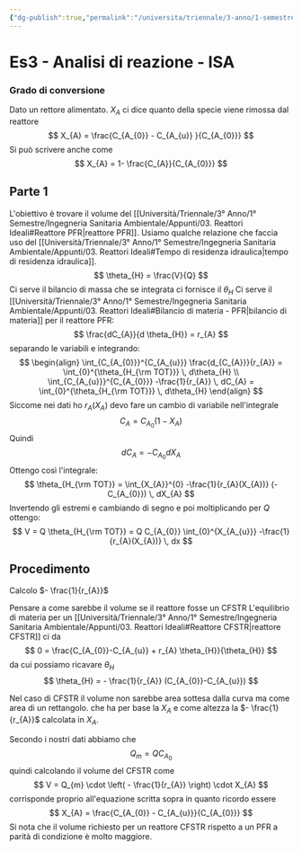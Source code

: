 ```yaml
---
{"dg-publish":true,"permalink":"/universita/triennale/3-anno/1-semestre/ingegneria-sanitaria-ambientale/esercitazioni/es-03-analisi-di-reazione-isa/"}
---
```


# Es3 - Analisi di reazione - ISA

### Grado di conversione

Dato un rettore alimentato.
$X_{A}$ ci dice quanto della specie viene rimossa dal reattore
$$
X_{A} = \frac{C_{A_{0}} - C_{A_{u}} }{C_{A_{0}}}
$$
Si può scrivere anche come
$$
X_{A} = 1- \frac{C_{A}}{C_{A_{0}}}
$$

## Parte 1

L'obiettivo è trovare il volume del [[Università/Triennale/3° Anno/1° Semestre/Ingegneria Sanitaria Ambientale/Appunti/03. Reattori Ideali#Reattore PFR\|reattore PFR]]. Usiamo qualche relazione che faccia uso del [[Università/Triennale/3° Anno/1° Semestre/Ingegneria Sanitaria Ambientale/Appunti/03. Reattori Ideali#Tempo di residenza idraulica\|tempo di residenza idraulica]].
$$
\theta_{H} = \frac{V}{Q}
$$
Ci serve il bilancio di massa che se integrata ci fornisce il $\theta_{H}$
Ci serve il [[Università/Triennale/3° Anno/1° Semestre/Ingegneria Sanitaria Ambientale/Appunti/03. Reattori Ideali#Bilancio di materia - PFR\|bilancio di materia]] per il reattore PFR:
$$
\frac{dC_{A}}{d \theta_{H}} = r_{A}
$$
separando le variabili e integrando:
$$
\begin{align}
\int_{C_{A_{0}}}^{C_{A_{u}}} \frac{d_{C_{A}}}{r_{A}} = \int_{0}^{\theta_{H_{\rm TOT}}} \, d\theta_{H} \\
\int_{C_{A_{u}}}^{C_{A_{0}}} -\frac{1}{r_{A}} \, dC_{A} = \int_{0}^{\theta_{H_{\rm TOT}}} \, d\theta_{H}
\end{align} 
$$
Siccome nei dati ho $r_{A}(X_{A})$ devo fare un cambio di variabile nell'integrale
$$
C_{A} = C_{A_{0}} (1-X_{A})
$$
Quindi
$$
dC_{A} = -C_{A_{0}} dX_{A}
$$
Ottengo così l'integrale:
$$
\theta_{H_{\rm TOT}} = \int_{X_{A}}^{0} -\frac{1}{r_{A}(X_{A})} (-C_{A_{0}}) \, dX_{A}
$$
Invertendo gli estremi e cambiando di segno e poi moltiplicando per $Q$ ottengo:
$$
V = Q \theta_{H_{\rm TOT}} = Q C_{A_{0}} \int_{0}^{X_{A_{u}}} -\frac{1}{r_{A}(X_{A})} \, dx 
$$

## Procedimento

Calcolo $- \frac{1}{r_{A}}$




Pensare a come sarebbe il volume se il reattore fosse un CFSTR
L'equilibrio di materia per un [[Università/Triennale/3° Anno/1° Semestre/Ingegneria Sanitaria Ambientale/Appunti/03. Reattori Ideali#Reattore CFSTR\|reattore CFSTR]] ci da
$$
0 = \frac{C_{A_{0}}-C_{A_{u}} + r_{A} \theta_{H}}{\theta_{H}}
$$
da cui possiamo ricavare $\theta_{H}$
$$
\theta_{H} = - \frac{1}{r_{A}} (C_{A_{0}}-C_{A_{u}})
$$

Nel caso di CFSTR il volume non sarebbe area sottesa dalla curva ma come area di un rettangolo. che ha per base la $X_{A}$ e come altezza la $- \frac{1}{r_{A}}$ calcolata in $X_{A}$.

Secondo i nostri dati abbiamo che 
$$
Q_{m} = Q C_{A_{0}}
$$
quindi calcolando il volume del CFSTR come
$$
V = Q_{m} \cdot \left( - \frac{1}{r_{A}} \right) \cdot X_{A}
$$
corrisponde proprio all'equazione scritta sopra in quanto ricordo essere
$$
X_{A} = \frac{C_{A_{0}} - C_{A_{u}}}{C_{A_{0}}}
$$
Si nota che il volume richiesto per un reattore CFSTR rispetto a un PFR a parità di condizione è molto maggiore.

